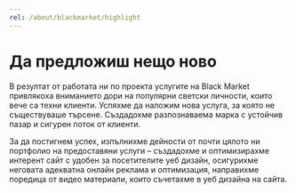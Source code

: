 ```yaml
---
rel: /about/blackmarket/highlight
---
```

# Да предложиш нещо ново
В резултат от работата ни по проекта услугите на Black Market привлякоха вниманието дори на популярни светски личности, които вече са техни клиенти. Успяхме да наложим нова услуга, за която не съществуваше търсене. Създадохме разпознаваема марка с устойчив пазар и сигурен поток от клиенти.

За да постигнем успех, изпълнихме дейности от почти цялото ни портфолио на предоставяни услуги – създадохме и оптимизирахме интерент сайт с удобен за посетителите уеб дизайн, осигурихме неговата адекватна онлайн реклама и оптимизация, направихме поредица от видео материали, които съчетахме в уеб дизайна на сайта.
